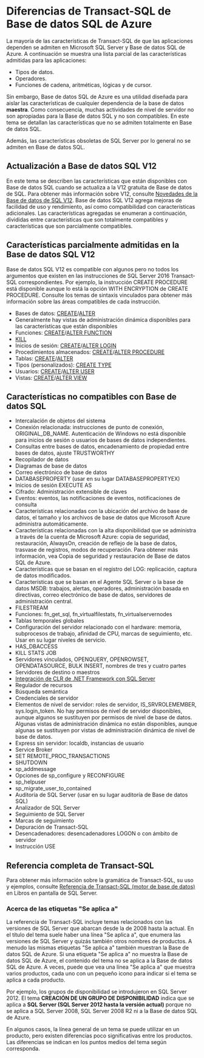 <properties
   pageTitle="Incompatible en T-SQL de Base de datos SQL de Azure | Microsoft Azure"
   description="Instrucciones de Transact-SQL que no son totalmente compatibles con la Base de datos SQL de Azure"
   services="sql-database"
   documentationCenter=""
   authors="BYHAM"
   manager="jeffreyg"
   editor=""
   tags=""/>

<tags
   ms.service="sql-database"
   ms.devlang="na"
   ms.topic="article"
   ms.tgt_pltfrm="na"
   ms.workload="data-management"
   ms.date="01/15/2016"
   ms.author="rick.byham@microsoft.com"/>

# Diferencias de Transact-SQL de Base de datos SQL de Azure


La mayoría de las características de Transact-SQL de que las aplicaciones dependen se admiten en Microsoft SQL Server y Base de datos SQL de Azure. A continuación se muestra una lista parcial de las características admitidas para las aplicaciones:

- Tipos de datos.
- Operadores.
- Funciones de cadena, aritméticas, lógicas y de cursor.

Sin embargo, Base de datos SQL de Azure es una utilidad diseñada para aislar las características de cualquier dependencia de la base de datos **maestra**. Como consecuencia, muchas actividades de nivel de servidor no son apropiadas para la Base de datos SQL y no son compatibles. En este tema se detallan las características que no se admiten totalmente en Base de datos SQL.

Además, las características obsoletas de SQL Server por lo general no se admiten en Base de datos SQL.

## Actualización a Base de datos SQL V12

En este tema se describen las características que están disponibles con Base de datos SQL cuando se actualiza a la V12 gratuita de Base de datos de SQL. Para obtener más información sobre V12, consulte [Novedades de la Base de datos de SQL V12](sql-database-v12-whats-new.md). Base de datos SQL V12 agrega mejoras de facilidad de uso y rendimiento, así como compatibilidad con características adicionales. Las características agregadas se enumeran a continuación, divididas entre características que son totalmente compatibles y características que son parcialmente compatibles.

## Características parcialmente admitidas en la Base de datos SQL V12

Base de datos SQL V12 es compatible con algunos pero no todos los argumentos que existen en las instrucciones de SQL Server 2016 Transact-SQL correspondientes. Por ejemplo, la instrucción CREATE PROCEDURE está disponible aunque lo está la opción WITH ENCRYPTION de CREATE PROCEDURE. Consulte los temas de sintaxis vinculados para obtener más información sobre las áreas compatibles de cada instrucción.

- Bases de datos: [CREATE](https://msdn.microsoft.com/library/dn268335.aspx)/[ALTER](https://msdn.microsoft.com/library/ms174269.aspx)
- Generalmente hay vistas de administración dinámica disponibles para las características que están disponibles
- Funciones: [CREATE](https://msdn.microsoft.com/library/ms186755.aspx)/[ALTER FUNCTION](https://msdn.microsoft.com/library/ms186967.aspx)
- [KILL](https://msdn.microsoft.com/library/ms173730.aspx) 
- Inicios de sesión: [CREATE](https://msdn.microsoft.com/library/ms189751.aspx)/[ALTER LOGIN](https://msdn.microsoft.com/library/ms189828.aspx)
- Procedimientos almacenados: [CREATE](https://msdn.microsoft.com/library/ms187926.aspx)/[ALTER PROCEDURE](https://msdn.microsoft.com/library/ms189762.aspx)
- Tablas: [CREATE](https://msdn.microsoft.com/library/dn305849.aspx)/[ALTER](https://msdn.microsoft.com/library/ms190273.aspx)
- Tipos (personalizados): [CREATE TYPE](https://msdn.microsoft.com/library/ms175007.aspx)
- Usuarios: [CREATE](https://msdn.microsoft.com/library/ms173463.aspx)/[ALTER USER](https://msdn.microsoft.com/library/ms176060.aspx)
- Vistas: [CREATE](https://msdn.microsoft.com/library/ms187956.aspx)/[ALTER VIEW](https://msdn.microsoft.com/library/ms173846.aspx)

## Características no compatibles con Base de datos SQL

- Intercalación de objetos del sistema
- Conexión relacionada: instrucciones de punto de conexión, ORIGINAL\_DB\_NAME. Autenticación de Windows no está disponible para inicios de sesión o usuarios de bases de datos independientes.
- Consultas entre bases de datos, encadenamiento de propiedad entre bases de datos, ajuste TRUSTWORTHY
- Recopilador de datos
- Diagramas de base de datos
- Correo electrónico de base de datos
- DATABASEPROPERTY (usar en su lugar DATABASEPROPERTYEX)
- Inicios de sesión EXECUTE AS
- Cifrado: Administración extensible de claves
- Eventos: eventos, las notificaciones de eventos, notificaciones de consulta
- Características relacionadas con la ubicación del archivo de base de datos, el tamaño y los archivos de base de datos que Microsoft Azure administra automáticamente.
- Características relacionadas con la alta disponibilidad que se administra a través de la cuenta de Microsoft Azure: copia de seguridad, restauración, AlwaysOn, creación de reflejo de la base de datos, trasvase de registros, modos de recuperación. Para obtener más información, vea Copia de seguridad y restauración de Base de datos SQL de Azure.
- Características que se basan en el registro del LOG: replicación, captura de datos modificados.
- Características que se basan en el Agente SQL Server o la base de datos MSDB: trabajos, alertas, operadores, administración basada en directivas, correo electrónico de base de datos, servidores de administración central.
- FILESTREAM
- Funciones: fn\_get\_sql, fn\_virtualfilestats, fn\_virtualservernodes
- Tablas temporales globales
- Configuración del servidor relacionado con el hardware: memoria, subprocesos de trabajo, afinidad de CPU, marcas de seguimiento, etc. Usar en su lugar niveles de servicio.
- HAS\_DBACCESS
- KILL STATS JOB
- Servidores vinculados, OPENQUERY, OPENROWSET, OPENDATASOURCE, BULK INSERT, nombres de tres y cuatro partes
- Servidores de destino o maestros
- [Integración de CLR de .NET Framework con SQL Server](http://msdn.microsoft.com/library/ms254963.aspx)
- Regulador de recursos
- Búsqueda semántica
- Credenciales de servidor
- Elementos de nivel de servidor: roles de servidor, IS\_SRVROLEMEMBER, sys.login\_token. No hay permisos de nivel de servidor disponibles, aunque algunos se sustituyen por permisos de nivel de base de datos. Algunas vistas de administración dinámica no están disponibles, aunque algunas se sustituyen por vistas de administración dinámica de nivel de base de datos.
- Express sin servidor: localdb, instancias de usuario
- Service Broker
- SET REMOTE\_PROC\_TRANSACTIONS
- SHUTDOWN
- sp\_addmessage
- Opciones de sp\_configure y RECONFIGURE
- sp\_helpuser
- sp\_migrate\_user\_to\_contained
- Auditoría de SQL Server (usar en su lugar auditoría de Base de datos SQL)
- Analizador de SQL Server
- Seguimiento de SQL Server
- Marcas de seguimiento
- Depuración de Transact-SQL
- Desencadenadores: desencadenadores LOGON o con ámbito de servidor
- Instrucción USE

## Referencia completa de Transact-SQL

Para obtener más información sobre la gramática de Transact-SQL, su uso y ejemplos, consulte [Referencia de Transact-SQL (motor de base de datos)](https://msdn.microsoft.com/library/bb510741.aspx) en Libros en pantalla de SQL Server.

### Acerca de las etiquetas "Se aplica a"

La referencia de Transact-SQL incluye temas relacionados con las versiones de SQL Server que abarcan desde la de 2008 hasta la actual. En el título del tema suele haber una línea "Se aplica a", que enumera las versiones de SQL Server y quizás también otros nombres de productos. A menudo las mismas etiquetas "Se aplica a" también muestran la Base de datos SQL de Azure. Si una etiqueta "Se aplica a" no muestra la Base de datos SQL de Azure, el contenido del tema no se aplica a la Base de datos SQL de Azure. A veces, puede que vea una línea "Se aplica a" que muestra varios productos, cada uno con un pequeño icono para indicar si el tema se aplica a cada producto.

 Por ejemplo, los grupos de disponibilidad se introdujeron en SQL Server 2012. El tema **CREACIÓN DE UN GRUPO DE DISPONIBILIDAD** indica que se aplica a **SQL Server (SQL Server 2012 hasta la versión actual)** porque no se aplica a SQL Server 2008, SQL Server 2008 R2 ni a la Base de datos SQL de Azure.

En algunos casos, la línea general de un tema se puede utilizar en un producto, pero existen diferencias poco significativas entre los productos. Las diferencias se indican en los puntos medios del tema según corresponda.

<!---HONumber=AcomDC_0121_2016-->